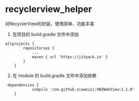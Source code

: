 # recyclerview_helper
对RecyclerView的封装，使用简单，功能丰富

1. 在项目的 build.gradle 文件中添加  
```
allprojects {
		repositories {
			...
			maven { url 'https://jitpack.io' }
		}
	}
```
2. 在 module 的 build.gradle 文件中添加依赖  
```
 dependencies {
            compile 'com.github.xiaweizi:XWZWebView:1.1.0'
    }
```
